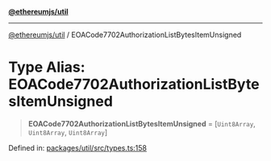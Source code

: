 [**@ethereumjs/util**](../README.md)

***

[@ethereumjs/util](../README.md) / EOACode7702AuthorizationListBytesItemUnsigned

# Type Alias: EOACode7702AuthorizationListBytesItemUnsigned

> **EOACode7702AuthorizationListBytesItemUnsigned** = \[`Uint8Array`, `Uint8Array`, `Uint8Array`\]

Defined in: [packages/util/src/types.ts:158](https://github.com/ethereumjs/ethereumjs-monorepo/blob/master/packages/util/src/types.ts#L158)
